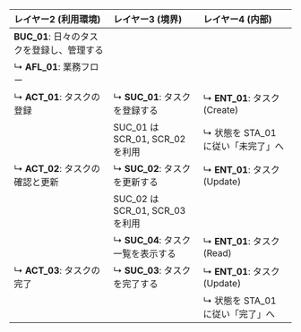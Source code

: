 | レイヤー2 (利用環境)                       | レイヤー3 (境界)                   | レイヤー4 (内部)                   |
| :----------------------------------------- | :--------------------------------- | :--------------------------------- |
| **BUC_01**: 日々のタスクを登録し、管理する |                                    |                                    |
| ↳ **AFL_01**: 業務フロー                   |                                    |                                    |
| ↳ **ACT_01**: タスクの登録                 | ↳ **SUC_01**: タスクを登録する     | ↳ **ENT_01**: タスク (Create)      |
|                                            | SUC_01 は SCR_01, SCR_02 を利用    | ↳ 状態を STA_01 に従い「未完了」へ |
| ↳ **ACT_02**: タスクの確認と更新           | ↳ **SUC_02**: タスクを更新する     | ↳ **ENT_01**: タスク (Update)      |
|                                            | SUC_02 は SCR_01, SCR_03 を利用    |                                    |
|                                            | ↳ **SUC_04**: タスク一覧を表示する | ↳ **ENT_01**: タスク (Read)        |
| ↳ **ACT_03**: タスクの完了                 | ↳ **SUC_03**: タスクを完了する     | ↳ **ENT_01**: タスク (Update)      |
|                                            |                                    | ↳ 状態を STA_01 に従い「完了」へ   |
